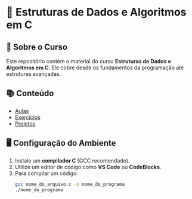 # 🚀 Estruturas de Dados e Algoritmos em C

## 📌 Sobre o Curso
Este repositório contém o material do curso **Estruturas de Dados e Algoritmos em C**. Ele cobre desde os fundamentos da programação até estruturas avançadas.

## 📚 Conteúdo
- [Aulas](#slides-das-aulas)
- [Exercícios](#exercícios)
- [Projetos](#projetos)

## 🖥️ Configuração do Ambiente
1. Instale um **compilador C** (GCC recomendado).
2. Utilize um editor de código como **VS Code** ou **CodeBlocks**.
3. Para compilar um código:
   ```bash
   gcc nome_do_arquivo.c -o nome_do_programa
   ./nome_do_programa
